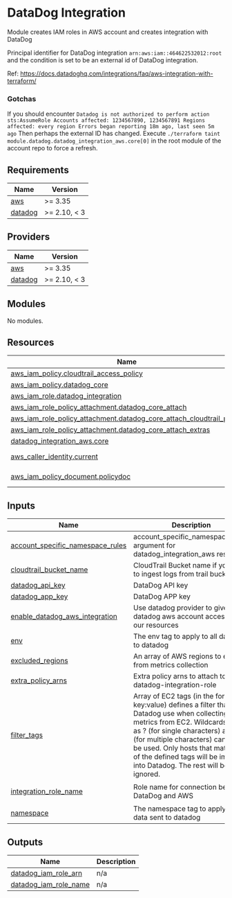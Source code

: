 # DataDog Integration

Module creates IAM roles in AWS account and creates integration with DataDog

Principal identifier for DataDog integration `arn:aws:iam::464622532012:root` and the condition is set to be an external id of DataDog integration.

Ref: https://docs.datadoghq.com/integrations/faq/aws-integration-with-terraform/


### Gotchas

If you should encounter `Datadog is not authorized to perform action sts:AssumeRole Accounts affected: 1234567890, 1234567891 Regions affected: every region Errors began reporting 18m ago, last seen 5m ago` Then perhaps the external ID has changed. Execute `./terraform taint module.datadog.datadog_integration_aws.core[0]` in the root module of the account repo to force a refresh.

<!-- BEGINNING OF PRE-COMMIT-TERRAFORM DOCS HOOK -->
## Requirements

| Name | Version |
|------|---------|
| <a name="requirement_aws"></a> [aws](#requirement\_aws) | >= 3.35 |
| <a name="requirement_datadog"></a> [datadog](#requirement\_datadog) | >= 2.10, < 3 |

## Providers

| Name | Version |
|------|---------|
| <a name="provider_aws"></a> [aws](#provider\_aws) | >= 3.35 |
| <a name="provider_datadog"></a> [datadog](#provider\_datadog) | >= 2.10, < 3 |

## Modules

No modules.

## Resources

| Name | Type |
|------|------|
| [aws_iam_policy.cloudtrail_access_policy](https://registry.terraform.io/providers/hashicorp/aws/latest/docs/resources/iam_policy) | resource |
| [aws_iam_policy.datadog_core](https://registry.terraform.io/providers/hashicorp/aws/latest/docs/resources/iam_policy) | resource |
| [aws_iam_role.datadog_integration](https://registry.terraform.io/providers/hashicorp/aws/latest/docs/resources/iam_role) | resource |
| [aws_iam_role_policy_attachment.datadog_core_attach](https://registry.terraform.io/providers/hashicorp/aws/latest/docs/resources/iam_role_policy_attachment) | resource |
| [aws_iam_role_policy_attachment.datadog_core_attach_cloudtrail_policy](https://registry.terraform.io/providers/hashicorp/aws/latest/docs/resources/iam_role_policy_attachment) | resource |
| [aws_iam_role_policy_attachment.datadog_core_attach_extras](https://registry.terraform.io/providers/hashicorp/aws/latest/docs/resources/iam_role_policy_attachment) | resource |
| [datadog_integration_aws.core](https://registry.terraform.io/providers/DataDog/datadog/latest/docs/resources/integration_aws) | resource |
| [aws_caller_identity.current](https://registry.terraform.io/providers/hashicorp/aws/latest/docs/data-sources/caller_identity) | data source |
| [aws_iam_policy_document.policydoc](https://registry.terraform.io/providers/hashicorp/aws/latest/docs/data-sources/iam_policy_document) | data source |

## Inputs

| Name | Description | Type | Default | Required |
|------|-------------|------|---------|:--------:|
| <a name="input_account_specific_namespace_rules"></a> [account\_specific\_namespace\_rules](#input\_account\_specific\_namespace\_rules) | account\_specific\_namespace\_rules argument for datadog\_integration\_aws resource | `map(any)` | `{}` | no |
| <a name="input_cloudtrail_bucket_name"></a> [cloudtrail\_bucket\_name](#input\_cloudtrail\_bucket\_name) | CloudTrail Bucket name if you want to ingest logs from trail bucket | `string` | `null` | no |
| <a name="input_datadog_api_key"></a> [datadog\_api\_key](#input\_datadog\_api\_key) | DataDog API key | `string` | n/a | yes |
| <a name="input_datadog_app_key"></a> [datadog\_app\_key](#input\_datadog\_app\_key) | DataDog APP key | `string` | n/a | yes |
| <a name="input_enable_datadog_aws_integration"></a> [enable\_datadog\_aws\_integration](#input\_enable\_datadog\_aws\_integration) | Use datadog provider to give datadog aws account access to our resources | `bool` | `true` | no |
| <a name="input_env"></a> [env](#input\_env) | The env tag to apply to all data sent to datadog | `string` | n/a | yes |
| <a name="input_excluded_regions"></a> [excluded\_regions](#input\_excluded\_regions) | An array of AWS regions to exclude from metrics collection | `list(string)` | `[]` | no |
| <a name="input_extra_policy_arns"></a> [extra\_policy\_arns](#input\_extra\_policy\_arns) | Extra policy arns to attach to the datadog-integration-role | `list(string)` | `[]` | no |
| <a name="input_filter_tags"></a> [filter\_tags](#input\_filter\_tags) | Array of EC2 tags (in the form key:value) defines a filter that Datadog use when collecting metrics from EC2. Wildcards, such as ? (for single characters) and * (for multiple characters) can also be used. Only hosts that match one of the defined tags will be imported into Datadog. The rest will be ignored. | `list(string)` | `[]` | no |
| <a name="input_integration_role_name"></a> [integration\_role\_name](#input\_integration\_role\_name) | Role name for connection between DataDog and AWS | `string` | `"datadog-integration-role"` | no |
| <a name="input_namespace"></a> [namespace](#input\_namespace) | The namespace tag to apply to all data sent to datadog | `string` | n/a | yes |

## Outputs

| Name | Description |
|------|-------------|
| <a name="output_datadog_iam_role_arn"></a> [datadog\_iam\_role\_arn](#output\_datadog\_iam\_role\_arn) | n/a |
| <a name="output_datadog_iam_role_name"></a> [datadog\_iam\_role\_name](#output\_datadog\_iam\_role\_name) | n/a |
<!-- END OF PRE-COMMIT-TERRAFORM DOCS HOOK -->